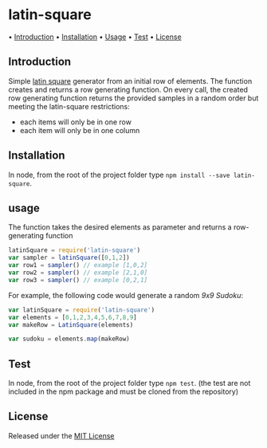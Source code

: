 
# latin-square

• [Introduction](#introduction) • [Installation](#installation) • [Usage](#usage) • [Test](#test) • [License](#license)

## Introduction

Simple [latin square](https://en.wikipedia.org/wiki/Latin_square) generator from an initial row of elements. The function creates and returns a row generating function. On every call, the created row generating function returns the provided samples in a random order but meeting the latin-square restrictions:

* each items will only be in one row
* each item will only be in one column

## Installation

In node, from the root of the project folder type `npm install --save latin-square`.

## usage

The function takes the desired elements as parameter and returns a row-generating function

```javascript
latinSquare = require('latin-square')
var sampler = latinSquare([0,1,2])
var row1 = sampler() // example [1,0,2]
var row2 = sampler() // example [2,1,0]
var row3 = sampler() // example [0,2,1]
```

For example, the following code would generate a random *9x9 Sudoku*:

```javascript
var latinSquare = require('latin-square')
var elements = [0,1,2,3,4,5,6,7,8,9]
var makeRow = LatinSquare(elements)

var sudoku = elements.map(makeRow)
```

## Test

In node, from the root of the project folder type `npm test`.
(the test are not included in the npm package and must be cloned from the repository)

## License

Released under the [MIT License](http://www.opensource.org/licenses/MIT)
